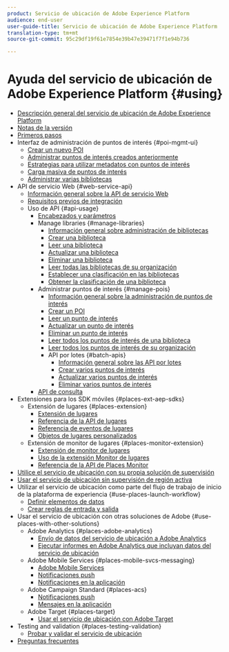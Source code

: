 ```yaml
---
product: Servicio de ubicación de Adobe Experience Platform
audience: end-user
user-guide-title: Servicio de ubicación de Adobe Experience Platform
translation-type: tm+mt
source-git-commit: 95c29df19f61e7854e39b47e39471f7f1e94b736

---
```



# Ayuda del servicio de ubicación de Adobe Experience Platform {#using}

+ [Descripción general del servicio de ubicación de Adobe Experience Platform](home.md)
+ [Notas de la versión](release-notes.md)
+ [Primeros pasos](getting-started.md)
+ Interfaz de administración de puntos de interés {#poi-mgmt-ui}
   + [Crear un nuevo POI](poi-mgmt-ui/create-a-poi-ui.md)
   + [Administrar puntos de interés creados anteriormente](poi-mgmt-ui/managing-pois-in-the-places-ui.md)
   + [Estrategias para utilizar metadatos con puntos de interés](poi-mgmt-ui/metadata-with-pois.md)
   + [Carga masiva de puntos de interés](poi-mgmt-ui/bulk-upload-pois.md)
   + [Administrar varias bibliotecas](poi-mgmt-ui/manage-libraries-in-the-places-ui.md)
+ API de servicio Web {#web-service-api}
   + [Información general sobre la API de servicio Web](web-service-api/places-web-services.md)
   + [Requisitos previos de integración](web-service-api/adobe-i-o-integration.md)
   + Uso de API {#api-usage}
      + [Encabezados y parámetros](web-service-api/api-usage/headers-and-parameters.md)
      + Manage libraries {#manage-libraries}
         + [Información general sobre administración de bibliotecas](web-service-api/api-usage/manage-libraries/manage-libraries.md)
         + [Crear una biblioteca](web-service-api/api-usage/manage-libraries/create-a-library.md)
         + [Leer una biblioteca](web-service-api/api-usage/manage-libraries/read-a-library.md)
         + [Actualizar una biblioteca](web-service-api/api-usage/manage-libraries/update-a-library.md)
         + [Eliminar una biblioteca](web-service-api/api-usage/manage-libraries/delete-a-library.md)
         + [Leer todas las bibliotecas de su organización](web-service-api/api-usage/manage-libraries/read-all-libraries-in-your-organization.md)
         + [Establecer una clasificación en las bibliotecas](web-service-api/api-usage/manage-libraries/set-a-ran-on-your-libraries.md)
         + [Obtener la clasificación de una biblioteca](web-service-api/api-usage/manage-libraries/get-a-librarys-rank.md)
      + Administrar puntos de interés {#manage-pois}
         + [Información general sobre la administración de puntos de interés](web-service-api/api-usage/manage-pois/manage-pois.md)
         + [Crear un POI](web-service-api/api-usage/manage-pois/create-a-poi.md)
         + [Leer un punto de interés](web-service-api/api-usage/manage-pois/read-a-poi.md)
         + [Actualizar un punto de interés](web-service-api/api-usage/manage-pois/update-a-poi.md)
         + [Eliminar un punto de interés](web-service-api/api-usage/manage-pois/delete-a-poi.md)
         + [Leer todos los puntos de interés de una biblioteca](web-service-api/api-usage/manage-pois/read-all-pois-in-a-library.md)
         + [Leer todos los puntos de interés de su organización](web-service-api/api-usage/manage-pois/read-all-pois-in-your-organization.md)
         + API por lotes {#batch-apis}
            + [Información general sobre las API por lotes](web-service-api/api-usage/manage-pois/batch-apis/batch-apis.md)
            + [Crear varios puntos de interés](web-service-api/api-usage/manage-pois/batch-apis/create-multiple-pois.md)
            + [Actualizar varios puntos de interés](web-service-api/api-usage/manage-pois/batch-apis/update-multiple-pois.md)
            + [Eliminar varios puntos de interés](web-service-api/api-usage/manage-pois/batch-apis/delete-multiple-pois.md)
      + [API de consulta](web-service-api/api-usage/query-apis.md)
+ Extensiones para los SDK móviles {#places-ext-aep-sdks}
   + Extensión de lugares {#places-extension}
      + [Extensión de lugares](places-ext-aep-sdks/places-extension/places-extension.md)
      + [Referencia de la API de lugares](places-ext-aep-sdks/places-extension/places-api-reference.md)
      + [Referencia de eventos de lugares](places-ext-aep-sdks/places-extension/places-event-ref.md)
      + [Objetos de lugares personalizados](places-ext-aep-sdks/places-extension/cust-places-objects.md)
   + Extensión de monitor de lugares {#places-monitor-extension}
      + [Extensión de monitor de lugares](places-ext-aep-sdks/places-monitor-extension/places-monitor-extension.md)
      + [Uso de la extensión Monitor de lugares](places-ext-aep-sdks/places-monitor-extension/using-places-monitor-extension.md)
      + [Referencia de la API de Places Monitor](places-ext-aep-sdks/places-monitor-extension/places-monitor-api-reference.md)
+ [Utilice el servicio de ubicación con su propia solución de supervisión](using-your-own-monitor.md)
+ [Usar el servicio de ubicación sin supervisión de región activa](use-places-without-active-monitoring.md)
+ Utilizar el servicio de ubicación como parte del flujo de trabajo de inicio de la plataforma de experiencia {#use-places-launch-workflow}
   + [Definir elementos de datos](use-places-launch-workflow/define-data-elements.md)
   + [Crear reglas de entrada y salida](use-places-launch-workflow/create-rule-places-property.md)
+ Usar el servicio de ubicación con otras soluciones de Adobe {#use-places-with-other-solutions}
   + Adobe Analytics {#places-adobe-analytics}
      + [Envío de datos del servicio de ubicación a Adobe Analytics](use-places-with-other-solutions/places-adobe-analytics/use-places-adobe-analytics.md)
      + [Ejecutar informes en Adobe Analytics que incluyan datos del servicio de ubicación](use-places-with-other-solutions/places-adobe-analytics/run-reports-aa-places-data.md)
   + Adobe Mobile Services {#places-mobile-svcs-messaging}
      + [Adobe Mobile Services](use-places-with-other-solutions/places-mobile-svcs-for-messaging/use-places-mobie-svcs-messaging.md)
      + [Notificaciones push](use-places-with-other-solutions/places-mobile-svcs-for-messaging/mobile-svcs-messaging-push.md)
      + [Notificaciones en la aplicación](use-places-with-other-solutions/places-mobile-svcs-for-messaging/mobile-svcs-messaging-inapp.md)
   + Adobe Campaign Standard {#places-acs}
      + [Notificaciones push](use-places-with-other-solutions/places-acs/places-acs-push-notifications.md)
      + [Mensajes en la aplicación](use-places-with-other-solutions/places-acs/places-acs-in-app-messages.md)
   + Adobe Target {#places-target}
      + [Usar el servicio de ubicación con Adobe Target](use-places-with-other-solutions/places-target/places-target.md)
+ Testing and validation {#places-testing-validation}
   + [Probar y validar el servicio de ubicación](places-testing-validation/test-validate-places.md)
+ [Preguntas frecuentes](places-faqs.md)
